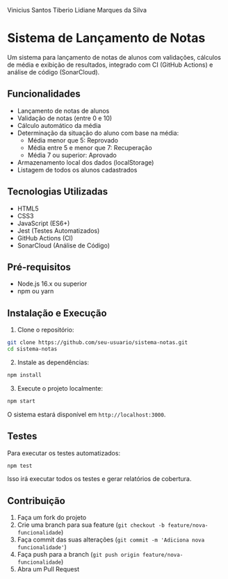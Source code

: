 Vinicius Santos Tiberio
Lidiane Marques da Silva

# Sistema de Lançamento de Notas
Um sistema para lançamento de notas de alunos com validações, cálculos de média e exibição de resultados, integrado com CI (GitHub Actions) e análise de código (SonarCloud).

## Funcionalidades

- Lançamento de notas de alunos
- Validação de notas (entre 0 e 10)
- Cálculo automático da média
- Determinação da situação do aluno com base na média:
  - Média menor que 5: Reprovado
  - Média entre 5 e menor que 7: Recuperação
  - Média 7 ou superior: Aprovado
- Armazenamento local dos dados (localStorage)
- Listagem de todos os alunos cadastrados

## Tecnologias Utilizadas

- HTML5
- CSS3
- JavaScript (ES6+)
- Jest (Testes Automatizados)
- GitHub Actions (CI)
- SonarCloud (Análise de Código)

## Pré-requisitos

- Node.js 16.x ou superior
- npm ou yarn

## Instalação e Execução

1. Clone o repositório:

```bash
git clone https://github.com/seu-usuario/sistema-notas.git
cd sistema-notas
```

2. Instale as dependências:

```bash
npm install
```

3. Execute o projeto localmente:

```bash
npm start
```

O sistema estará disponível em `http://localhost:3000`.

## Testes

Para executar os testes automatizados:

```bash
npm test
```

Isso irá executar todos os testes e gerar relatórios de cobertura.


## Contribuição

1. Faça um fork do projeto
2. Crie uma branch para sua feature (`git checkout -b feature/nova-funcionalidade`)
3. Faça commit das suas alterações (`git commit -m 'Adiciona nova funcionalidade'`)
4. Faça push para a branch (`git push origin feature/nova-funcionalidade`)
5. Abra um Pull Request
